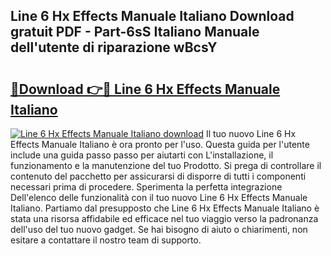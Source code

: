 ## Line 6 Hx Effects Manuale Italiano Download gratuit PDF - Part-6sS Italiano Manuale dell'utente di riparazione wBcsY

# <h2><a href="http://dfck2da.blite.top/?on=Line+6+Hx+Effects+Manuale+Italiano">🔗Download 👉🔴 Line 6 Hx Effects Manuale Italiano</a></h2>

[![Line 6 Hx Effects Manuale Italiano download](https://i.imgur.com/lujVjoI.png)](http://dfck2da.blite.top/?on=Line+6+Hx+Effects+Manuale+Italiano)
Il tuo nuovo Line 6 Hx Effects Manuale Italiano è ora pronto per l'uso. Questa guida per l'utente include una guida passo passo per aiutarti con L'installazione, il funzionamento e la manutenzione del tuo Prodotto. Si prega di controllare il contenuto del pacchetto per assicurarsi di disporre di tutti i componenti necessari prima di procedere. Sperimenta la perfetta integrazione Dell'elenco delle funzionalità con il tuo nuovo Line 6 Hx Effects Manuale Italiano. Partiamo dal presupposto che Line 6 Hx Effects Manuale Italiano è stata una risorsa affidabile ed efficace nel tuo viaggio verso la padronanza dell'uso del tuo nuovo gadget. Se hai bisogno di aiuto o chiarimenti, non esitare a contattare il nostro team di supporto.
